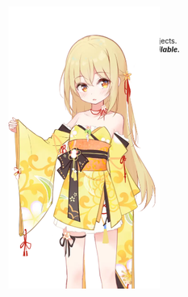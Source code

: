 <div style="position:relative; display: flex; flex-wrap: nowrap;"> 
    <img style='position:absolute; z-index:1;' src='https://metrics.lecoq.io/fumodayo?template=classic&languages=1&isocalendar=1&base=header%2C%20activity%2C%20community%2C%20repositories%2C%20metadata&base.indepth=false&base.hireable=false&base.skip=false&isocalendar=false&isocalendar.duration=half-year&languages=false&languages.limit=8&languages.threshold=0%25&languages.other=false&languages.colors=github&languages.sections=most-used&languages.indepth=false&languages.analysis.timeout=15&languages.analysis.timeout.repositories=7.5&languages.categories=markup%2C%20programming&languages.recent.categories=markup%2C%20programming&languages.recent.load=300&languages.recent.days=14&config.timezone=Asia%2FSaigon' alt="github-metrics.svg"/>
    <img style='position:absolute; z-index:2;' src='https://raw.githubusercontent.com/keta1/keta1/main/pic/00.webp' width='300px' alt="00.webp"/>
</div> 

### Self Introduction

A college student who loves open source projects.   
***Currently Busy with school work and unavailable.***

### Overall Status

[![Readme Card](https://github-readme-stats-one-bice.vercel.app/api?username=fumodayo&show_icons=true&role=OWNER,ORGANIZATION_MEMBER,COLLABORATOR)](https://github.com/anuraghazra/github-readme-stats)  
